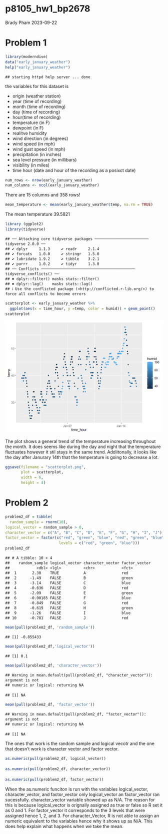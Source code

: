 p8105_hw1_bp2678
================
Brady Pham
2023-09-22

# Problem 1

``` r
library(moderndive)
data("early_january_weather")
help("early_january_weather")
```

    ## starting httpd help server ... done

the variables for this dataset is

- origin (weather station)
- year (time of recording)
- month (time of recording)
- day (time of recording)
- hour(time of recording)
- temperature (in F)
- dewpoint (in F)
- realitve humidity
- wind direction (in degrees)
- wind speed (in mph)
- wind gust speed (in mph)
- precipitation (in inches)
- sea level pressure (in millibars)
- visibility (in miles)
- time hour (date and hour of the recording as a posixct date)

``` r
num_rows <- nrow(early_january_weather)
num_columns <- ncol(early_january_weather)
```

There are 15 columns and 358 rows!

``` r
mean_temperature <- mean(early_january_weather$temp, na.rm = TRUE)
```

The mean temperature 39.5821

``` r
library (ggplot2)
library(tidyverse)
```

    ## ── Attaching core tidyverse packages ──────────────────────── tidyverse 2.0.0 ──
    ## ✔ dplyr     1.1.3     ✔ readr     2.1.4
    ## ✔ forcats   1.0.0     ✔ stringr   1.5.0
    ## ✔ lubridate 1.9.2     ✔ tibble    3.2.1
    ## ✔ purrr     1.0.2     ✔ tidyr     1.3.0
    ## ── Conflicts ────────────────────────────────────────── tidyverse_conflicts() ──
    ## ✖ dplyr::filter() masks stats::filter()
    ## ✖ dplyr::lag()    masks stats::lag()
    ## ℹ Use the conflicted package (<http://conflicted.r-lib.org/>) to force all conflicts to become errors

``` r
scatterplot <- early_january_weather %>%
  ggplot(aes(x = time_hour, y =temp, color = humid)) + geom_point()
scatterplot
```

![](p8105_hw1_bp2678_files/figure-gfm/yx_scatter-1.png)<!-- -->

The plot shows a general trend of the temperature increasing throughout
the month. It does seems like during the day and night that the
temperature fluctuates however it stil stays in the same trend.
Addiitonally, it looks like the day after Janurary 14th that the
temperature is going to decrease a lot.

``` r
ggsave(filename = "scatterplot.png",
       plot = scatterplot,           
       width = 6,                    
       height = 4)                 
```

# Problem 2

``` r
problem2_df = tibble(
  random_sample = rnorm(10),
logical_vector = random_sample > 0,
character_vector = c("A", "B", "C", "D", "E", "F", "G", "H", "I", "J"),
factor_vector = factor(c("red", "green", "blue", "red", "green", "blue", "red", "green", "blue", "red"),
                        levels = c("red", "green", "blue")))
problem2_df
```

    ## # A tibble: 10 × 4
    ##    random_sample logical_vector character_vector factor_vector
    ##            <dbl> <lgl>          <chr>            <fct>        
    ##  1       2.30    TRUE           A                red          
    ##  2      -1.49    FALSE          B                green        
    ##  3      -3.14    FALSE          C                blue         
    ##  4      -0.636   FALSE          D                red          
    ##  5      -2.09    FALSE          E                green        
    ##  6      -0.00185 FALSE          F                blue         
    ##  7      -0.849   FALSE          G                red          
    ##  8      -0.619   FALSE          H                green        
    ##  9      -1.26    FALSE          I                blue         
    ## 10      -0.781   FALSE          J                red

``` r
mean(pull(problem2_df, 'random_sample'))
```

    ## [1] -0.855433

``` r
mean(pull(problem2_df,'logical_vector'))
```

    ## [1] 0.1

``` r
mean(pull(problem2_df, 'character_vector'))
```

    ## Warning in mean.default(pull(problem2_df, "character_vector")): argument is not
    ## numeric or logical: returning NA

    ## [1] NA

``` r
mean(pull(problem2_df, 'factor_vector'))
```

    ## Warning in mean.default(pull(problem2_df, "factor_vector")): argument is not
    ## numeric or logical: returning NA

    ## [1] NA

The ones that work is the random sample and logical vecotr and the one
that doesn’t work is character vector and factor vector.

``` r
as.numeric(pull(problem2_df, logical_vector))

as.numeric(pull(problem2_df, character_vector))
  
as.numeric(pull(problem2_df, factor_vector))
```

When the as.numeric funciton is run with the variables logical_vector,
character_vector, and factor_vector only logical_vector an factor_vector
ran sucessfully. character_vector variable showed up as N/A. The reason
for this is because logical_vector is orignally assigned as true or
false so R set it as 0 and 1. For factor_vector it corresponds to the 3
levels that were assigned hence 1, 2, and 3. For character_Vector, R is
not able to assign an numeric equivalent to the variables hence why it
shows up as N/A. This does help explain what happens when we take the
mean.
